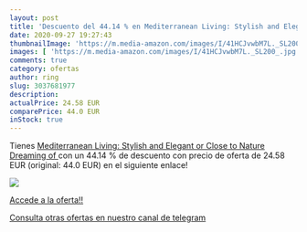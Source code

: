 ```yaml
---
layout: post
title: 'Descuento del 44.14 % en Mediterranean Living: Stylish and Elegan'
date: 2020-09-27 19:27:43
thumbnailImage: 'https://m.media-amazon.com/images/I/41HCJvwbM7L._SL200_.jpg'
images: [ 'https://m.media-amazon.com/images/I/41HCJvwbM7L._SL200_.jpg' ]
comments: true
category: ofertas
author: ring
slug: 3037681977
description:
actualPrice: 24.58 EUR
comparePrice: 44.0 EUR
inStock: true
---
```


Tienes [Mediterranean Living: Stylish and Elegant or Close to Nature  Dreaming of ](https://www.amazon.com/dp/3037681977/?tag=redken08-20) con un 44.14 % de descuento con precio de oferta de 24.58 EUR (original: 44.0 EUR) en el siguiente enlace!

[![](https://m.media-amazon.com/images/I/41HCJvwbM7L._SL200_.jpg)](https://www.amazon.com/dp/3037681977/?tag=redken08-20)

[Accede a la oferta!!](https://www.amazon.com/dp/3037681977/?tag=redken08-20)

[Consulta otras ofertas en nuestro canal de telegram](https://t.me/s/ofertas25)
